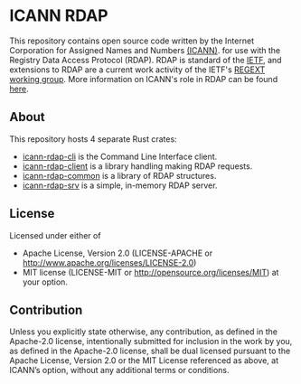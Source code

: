 ICANN RDAP
==========

This repository contains open source code written by the Internet Corporation for Assigned Names and Numbers [(ICANN)](https://www.icann.org).
for use with the Registry Data Access Protocol (RDAP). RDAP is standard of the [IETF](https://ietf.org/), and extensions
to RDAP are a current work activity of the IETF's [REGEXT working group](https://datatracker.ietf.org/wg/regext/documents/).
More information on ICANN's role in RDAP can be found [here](https://www.icann.org/rdap).

About
-----

This repository hosts 4 separate Rust crates:

* [icann-rdap-cli](icann-rdap-cli/README.md) is the Command Line Interface client.
* [icann-rdap-client](icann-rdap-client/README.md) is a library handling making RDAP requests.
* [icann-rdap-common](icann-rdap-common/README.md) is a library of RDAP structures.
* [icann-rdap-srv](icann-rdap-srv/README.md) is a simple, in-memory RDAP server.

License
-------

Licensed under either of
* Apache License, Version 2.0 (LICENSE-APACHE or http://www.apache.org/licenses/LICENSE-2.0)
* MIT license (LICENSE-MIT or http://opensource.org/licenses/MIT) at your option.

Contribution
------------

Unless you explicitly state otherwise, any contribution, as defined in the Apache-2.0 license, 
intentionally submitted for inclusion in the work by you, as defined in the Apache-2.0 license, 
shall be dual licensed pursuant to the Apache License, Version 2.0 or the MIT License referenced 
as above, at ICANN’s option, without any additional terms or conditions.
